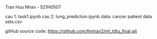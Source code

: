 Tran Huu Nhan - 521H0507

cau 1: task1.ipynb
cau 2: lung_prediction.ipynb
data: cancer patient data sets.csv

gitHub source code: https://github.com/thnhan2/ml_tdtu_final.git
